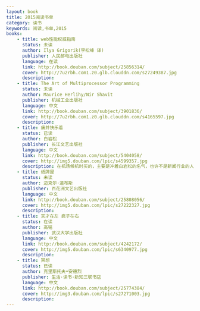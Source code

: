 ```yaml
---
layout: book
title: 2015阅读书单
category: 读书
keywords: 阅读,书单,2015
books:
    - title: web性能权威指南
      status: 未读
      author: Ilya Grigorik(李松峰 译)
      publisher: 人民邮电出版社
      language: 在读
      link: http://book.douban.com/subject/25856314/
      cover: http://7u2rbh.com1.z0.glb.clouddn.com/s27249387.jpg
      description:
    - title: The Art of Multiprocessor Programming
      status: 未读
      author: Maurice Herlihy/Nir Shavit
      publisher: 机械工业出版社
      language: 中文
      link: http://book.douban.com/subject/3901836/
      cover: http://7u2rbh.com1.z0.glb.clouddn.com/s4165597.jpg
      description:
    - title: 痛并快乐着
      status: 已读
      author: 白岩松
      publisher: 长江文艺出版社
      language: 中文
      link: http://book.douban.com/subject/5404058/
      cover: http://img5.douban.com/lpic/s4599357.jpg
      description: 在机场候机时买的，主要是冲着白岩松的名气，也许不是新闻行业的人，没有读懂书中的重点，书中基本上是记录，缺失了思考，没有深度，太水。
    - title: 纸牌屋
      status: 未读
      author: 迈克尔·道布斯
      publisher: 百花洲文艺出版社
      language: 中文
      link: http://book.douban.com/subject/25808056/
      cover: http://img5.douban.com/lpic/s27222327.jpg
      description: 
    - title: 天才在左 疯子在右
      status: 在读
      author: 高铭
      publisher: 武汉大学出版社
      language: 中文
      link: http://book.douban.com/subject/4242172/
      cover: http://img5.douban.com/lpic/s6340977.jpg
      description:
    - title: 冥想
      status: 已读
      author: 克里斯托夫•安德烈
      publisher: 生活·读书·新知三联书店
      language: 中文
      link: http://book.douban.com/subject/25774384/
      cover: http://img3.douban.com/lpic/s27271003.jpg
      description:
---
```



